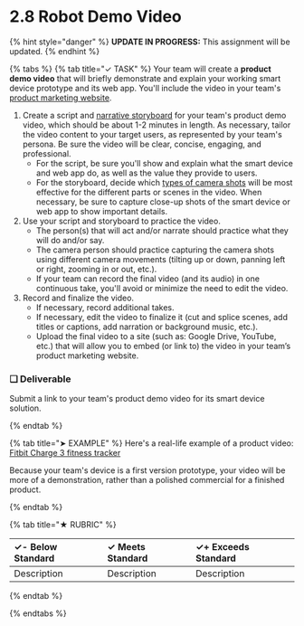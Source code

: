 # 2.8 Robot Demo Video

{% hint style="danger" %}
**UPDATE IN PROGRESS:** This assignment will be updated.
{% endhint %}

{% tabs %}
{% tab title="✓ TASK" %}
Your team will create a **product demo video** that will briefly demonstrate and explain your working smart device prototype and its web app. You'll include the video in your team's [product marketing website](2.6-product-website.md).

1. Create a script and [narrative storyboard](https://docs.idew.org/principles-and-practices/practices/design-practices/narrative-storyboards) for your team's product demo video, which should be about 1-2 minutes in length. As necessary, tailor the video content to your target users, as represented by your team's persona. Be sure the video will be clear, concise, engaging, and professional.
   * For the script, be sure you'll show and explain what the smart device and web app do, as well as the value they provide to users.
   * For the storyboard, decide which [types of camera shots](https://docs.idew.org/principles-and-practices/practices/design-practices/narrative-storyboards#types-of-camera-shots) will be most effective for the different parts or scenes in the video. When necessary, be sure to capture close-up shots of the smart device or web app to show important details.
2. Use your script and storyboard to practice the video.
   * The person\(s\) that will act and/or narrate should practice what they will do and/or say.
   * The camera person should practice capturing the camera shots using different camera movements \(tilting up or down, panning left or right, zooming in or out, etc.\).
   * If your team can record the final video \(and its audio\) in one continuous take, you'll avoid or minimize the need to edit the video.
3. Record and finalize the video.
   * If necessary, record additional takes.
   * If necessary, edit the video to finalize it \(cut and splice scenes, add titles or captions, add narration or background music, etc.\).
   * Upload the final video to a site \(such as: Google Drive, YouTube, etc.\) that will allow you to embed \(or link to\) the video in your team’s product marketing website.

### **❏ Deliverable**

Submit a link to your team's product demo video for its smart device solution.

{% endtab %}

{% tab title="➤ EXAMPLE" %}
Here's a real-life example of a product video:  [Fitbit Charge 3 fitness tracker](https://www.youtube.com/watch?v=omJhc4iv4z4)

Because your team's device is a first version prototype, your video will be more of a demonstration, rather than a polished commercial for a finished product.

{% endtab %}

{% tab title="★ RUBRIC" %}

| **✓- Below Standard** | **✓ Meets Standard** | **✓+ Exceeds Standard** |
| :--- | :--- | :--- |
| Description | Description | Description |

{% endtab %}

{% endtabs %}
